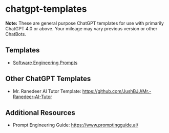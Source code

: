 # chatgpt-templates
**Note:** These are general purpose ChatGPT templates for use with primarily ChatGPT 4.0 or above. Your mileage may vary previous version or other ChatBots.

## Templates
- [Software Engineering Prompts](software-engineering-prompts.md)


## Other ChatGPT Templates
- Mr. Ranedeer AI Tutor Template: https://github.com/JushBJJ/Mr.-Ranedeer-AI-Tutor


## Additional Resources
- Prompt Engineering Guide: https://www.promptingguide.ai/